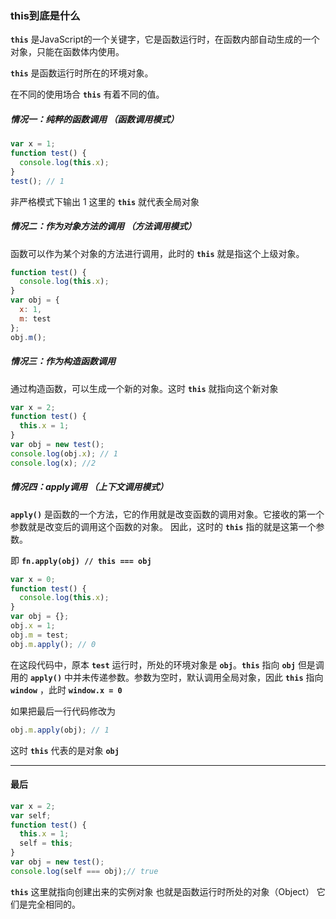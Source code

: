 ### this到底是什么

**`this`**  是JavaScript的一个关键字，它是函数运行时，在函数内部自动生成的一个对象，只能在函数体内使用。

**`this`** 是函数运行时所在的环境对象。

在不同的使用场合 **`this`** 有着不同的值。

##### 情况一：纯粹的函数调用 （函数调用模式）

```js
var x = 1;
function test() {
  console.log(this.x);
}
test(); // 1
```

非严格模式下输出 1
这里的 **`this`** 就代表全局对象

##### 情况二：作为对象方法的调用 （方法调用模式）

函数可以作为某个对象的方法进行调用，此时的 **`this`** 就是指这个上级对象。

```js
function test() {
  console.log(this.x);
}
var obj = {
  x: 1,
  m: test
};
obj.m();
```

##### 情况三：作为构造函数调用

通过构造函数，可以生成一个新的对象。这时 **`this`** 就指向这个新对象

```js
var x = 2;
function test() {
  this.x = 1;
}
var obj = new test();
console.log(obj.x); // 1
console.log(x); //2
```

##### 情况四：apply调用 （上下文调用模式）

**`apply()`** 是函数的一个方法，它的作用就是改变函数的调用对象。它接收的第一个参数就是改变后的调用这个函数的对象。
因此，这时的 **`this`** 指的就是这第一个参数。

即 **`fn.apply(obj) // this === obj`**

```js
var x = 0;
function test() {
  console.log(this.x);
}
var obj = {};
obj.x = 1;
obj.m = test;
obj.m.apply(); // 0
```

在这段代码中，原本 **`test`** 运行时，所处的环境对象是 **`obj`**。**`this`** 指向 **`obj`** 
但是调用的 **`apply()`** 中并未传递参数。参数为空时，默认调用全局对象，因此 **`this`** 指向 **`window`** ，此时 **`window.x = 0`**

如果把最后一行代码修改为

```js
obj.m.apply(obj); // 1
```

这时 **`this`** 代表的是对象 **`obj`**

---

#### 最后

```js
var x = 2;
var self;
function test() {
  this.x = 1;
  self = this;
}
var obj = new test();
console.log(self === obj);// true
```

**`this`** 这里就指向创建出来的实例对象
也就是函数运行时所处的对象（Object）
它们是完全相同的。